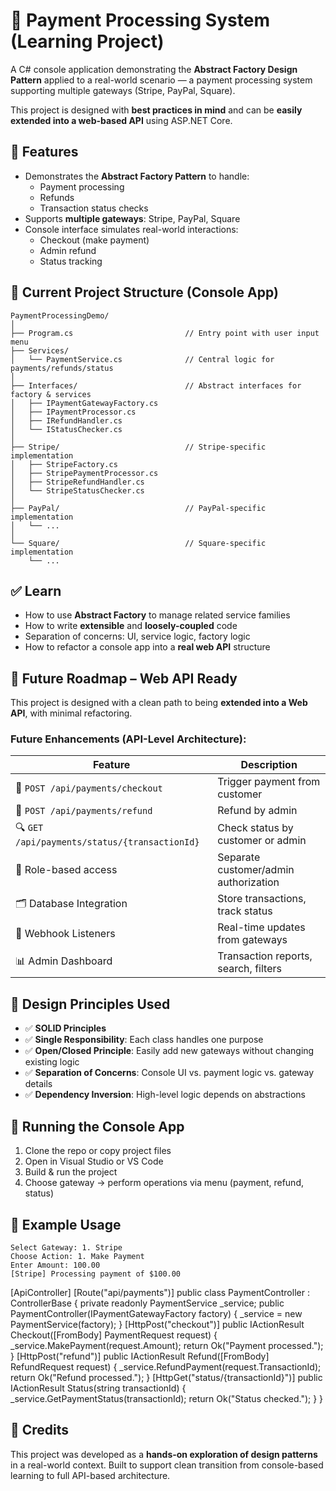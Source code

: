 # 📘 Payment Processing System (Learning Project)

A C# console application demonstrating the **Abstract Factory Design Pattern** applied to a real-world scenario — a payment processing system supporting multiple gateways (Stripe, PayPal, Square).

This project is designed with **best practices in mind** and can be **easily extended into a web-based API** using ASP.NET Core.

## 🚀 Features

- Demonstrates the **Abstract Factory Pattern** to handle:
  - Payment processing
  - Refunds
  - Transaction status checks
- Supports **multiple gateways**: Stripe, PayPal, Square
- Console interface simulates real-world interactions:
  - Checkout (make payment)
  - Admin refund
  - Status tracking

## 🧱 Current Project Structure (Console App)

```
PaymentProcessingDemo/
│
├── Program.cs                         // Entry point with user input menu
├── Services/
│   └── PaymentService.cs              // Central logic for payments/refunds/status
│
├── Interfaces/                        // Abstract interfaces for factory & services
│   ├── IPaymentGatewayFactory.cs
│   ├── IPaymentProcessor.cs
│   ├── IRefundHandler.cs
│   └── IStatusChecker.cs
│
├── Stripe/                            // Stripe-specific implementation
│   ├── StripeFactory.cs
│   ├── StripePaymentProcessor.cs
│   ├── StripeRefundHandler.cs
│   └── StripeStatusChecker.cs
│
├── PayPal/                            // PayPal-specific implementation
│   └── ...
│
└── Square/                            // Square-specific implementation
    └── ...
```

## ✅ Learn

- How to use **Abstract Factory** to manage related service families
- How to write **extensible** and **loosely-coupled** code
- Separation of concerns: UI, service logic, factory logic
- How to refactor a console app into a **real web API** structure

## 🔮 Future Roadmap – Web API Ready

This project is designed with a clean path to being **extended into a Web API**, with minimal refactoring.

### Future Enhancements (API-Level Architecture):

| Feature | Description |
|--------|-------------|
| 🛒 `POST /api/payments/checkout` | Trigger payment from customer |
| 💸 `POST /api/payments/refund` | Refund by admin |
| 🔍 `GET /api/payments/status/{transactionId}` | Check status by customer or admin |
| 🔐 Role-based access | Separate customer/admin authorization |
| 🗂️ Database Integration | Store transactions, track status |
| 🔔 Webhook Listeners | Real-time updates from gateways |
| 📊 Admin Dashboard | Transaction reports, search, filters |

## 🧠 Design Principles Used

- ✅ **SOLID Principles**
- ✅ **Single Responsibility**: Each class handles one purpose
- ✅ **Open/Closed Principle**: Easily add new gateways without changing existing logic
- ✅ **Separation of Concerns**: Console UI vs. payment logic vs. gateway details
- ✅ **Dependency Inversion**: High-level logic depends on abstractions

## 🏁 Running the Console App

1. Clone the repo or copy project files
2. Open in Visual Studio or VS Code
3. Build & run the project
4. Choose gateway → perform operations via menu (payment, refund, status)

## 💬 Example Usage

```
Select Gateway: 1. Stripe
Choose Action: 1. Make Payment
Enter Amount: 100.00
[Stripe] Processing payment of $100.00
```
[ApiController]
[Route("api/payments")]
public class PaymentController : ControllerBase
{
    private readonly PaymentService _service;
    public PaymentController(IPaymentGatewayFactory factory)
    {
        _service = new PaymentService(factory);
    }
    [HttpPost("checkout")]
    public IActionResult Checkout([FromBody] PaymentRequest request)
    {
        _service.MakePayment(request.Amount);
        return Ok("Payment processed.");
    }
    [HttpPost("refund")]
    public IActionResult Refund([FromBody] RefundRequest request)
    {
        _service.RefundPayment(request.TransactionId);
        return Ok("Refund processed.");
    }
    [HttpGet("status/{transactionId}")]
    public IActionResult Status(string transactionId)
    {
        _service.GetPaymentStatus(transactionId);
        return Ok("Status checked.");
    }
}


## 📌 Credits

This project was developed as a **hands-on exploration of design patterns** in a real-world context. Built to support clean transition from console-based learning to full API-based architecture.
